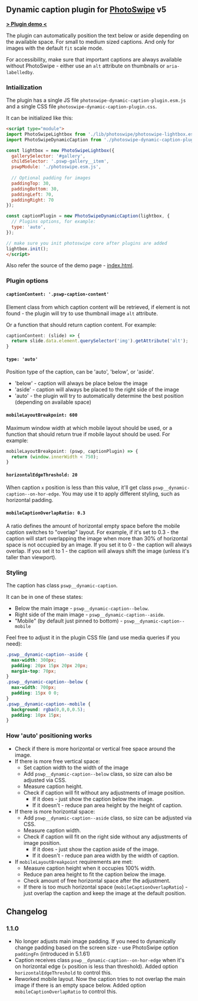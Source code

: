 ## Dynamic caption plugin for [PhotoSwipe](https://photoswipe.com/) v5

**[> Plugin demo <](https://dimsemenov.github.io/photoswipe-dynamic-caption-plugin/)**

The plugin can automatically position the text below or aside depending on the available space. For small to medium sized captions. And only for images with the default `fit` scale mode.

For accessibility, make sure that important captions are always available without PhotoSwipe  - either use an `alt` attribute on thumbnails or `aria-labelledby`.

### Intiailization

The plugin has a single JS file `photoswipe-dynamic-caption-plugin.esm.js` and a single CSS file `photoswipe-dynamic-caption-plugin.css`.

It can be initialized like this:

```html
<script type="module">
import PhotoSwipeLightbox from './lib/photoswipe/photoswipe-lightbox.esm.js';
import PhotoSwipeDynamicCaption from './photoswipe-dynamic-caption-plugin.esm.js';

const lightbox = new PhotoSwipeLightbox({
  gallerySelector: '#gallery',
  childSelector: '.pswp-gallery__item',
  pswpModule: './photoswipe.esm.js',
   
  // Optional padding for images
  paddingTop: 30,
  paddingBottom: 30,
  paddingLeft: 70,
  paddingRight: 70
});

const captionPlugin = new PhotoSwipeDynamicCaption(lightbox, {
  // Plugins options, for example:
  type: 'auto',
});

// make sure you init photoswipe core after plugins are added
lightbox.init();
</script>
```

Also refer the source of the demo page - [index.html](https://github.com/dimsemenov/photoswipe-dynamic-caption-plugin/blob/main/index.html).

### Plugin options

#### `captionContent: '.pswp-caption-content'`

Element class from which caption content will be retrieved, if element is not found - the plugin will try to use thumbnail image `alt` attribute.

Or a function that should return caption content. For example:
 
```js
captionContent: (slide) => {
  return slide.data.element.querySelector('img').getAttribute('alt');
}
```

#### `type: 'auto'`

Position type of the caption, can be 'auto', 'below', or 'aside'.

- 'below' - caption will always be place below the image
- 'aside' - caption will always be placed to the right side of the image
- 'auto'  - the plugin will try to automatically determine the best position (depending on available space)

#### `mobileLayoutBreakpoint: 600`

Maximum window width at which mobile layout should be used, or a function that should return true if mobile layout should be used. For example:
  
```js
mobileLayoutBreakpoint: (pswp, captionPlugin) => {
  return (window.innerWidth < 750);
}
```

#### `horizontalEdgeThreshold: 20`

When caption `x` position is less than this value, it'll get class `pswp__dynamic-caption--on-hor-edge`. You may use it to apply different styling, such as horizontal padding.


#### `mobileCaptionOverlapRatio: 0.3`

A ratio defines the amount of horizontal empty space before the mobile caption switches to "overlap" layout. For example, if it's set to 0.3 - the caption will start overlapping the image when more than 30% of horizontal space is not occupied by an image. If you set it to 0 - the caption will always overlap. If you set it to 1 - the caption will always shift the image (unless it's taller than viewport).


### Styling

The caption has class `pswp__dynamic-caption`.

It can be in one of these states:

- Below the main image - `pswp__dynamic-caption--below`.
- Right side of the main image - `pswp__dynamic-caption--aside`.
- "Mobile" (by default just pinned to bottom) - `pswp__dynamic-caption--mobile`

Feel free to adjust it in the plugin CSS file (and use media queries if you need):

```css
.pswp__dynamic-caption--aside {
  max-width: 300px;
  padding: 20px 15px 20px 20px;
  margin-top: 70px;
}
.pswp__dynamic-caption--below {
  max-width: 700px;
  padding: 15px 0 0;
}
.pswp__dynamic-caption--mobile {
  background: rgba(0,0,0,0.5);
  padding: 10px 15px;
}
```



### How 'auto' positioning works

- Check if there is more horizontal or vertical free space around the image.
- If there is more free vertical space:
  - Set caption width to the width of the image 
  - Add `pswp__dynamic-caption--below` class, so size can also be adjusted via CSS.
  - Measure caption height.
  - Check if caption will fit without any adjustments of image position.
    - If it does - just show the caption below the image.
    - If it doesn't - reduce pan area height by the height of caption.
- If there is more horizontal space:
  - Add `pswp__dynamic-caption--aside` class, so size can be adjusted via CSS.
  - Measure caption width.
  - Check if caption will fit on the right side without any adjustments of image position.
    - If it does - just show the caption aside of the image.
    - If it doesn't - reduce pan area width by the width of caption.
- If `mobileLayoutBreakpoint` requirements are met:
  - Measure caption height when it occupies 100% width.
  - Reduce pan area height to fit the caption below the image.
  - Check amount of free horizontal space after the adjustment.
  - If there is too much horizontal space (`mobileCaptionOverlapRatio`) - just overlap the caption and keep the image at the default position.

## Changelog


### 1.1.0

- No longer adjusts main image padding. If you need to dynamically change padding based on the screen size - use PhotoSwipe option `paddingFn` (introduced in 5.1.61)
- Caption receives class `pswp__dynamic-caption--on-hor-edge` when it's on horizontal edge (`x` position is less than threshold). Added option `horizontalEdgeThreshold` to control this.
- Reworked mobile layout. Now the caption tries to not overlap the main image if there is an empty space below. Added option `mobileCaptionOverlapRatio` to control this.


